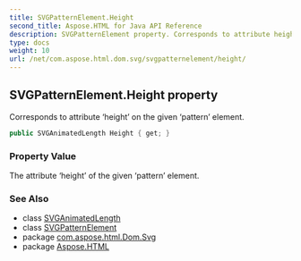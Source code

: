 ```yaml
---
title: SVGPatternElement.Height
second_title: Aspose.HTML for Java API Reference
description: SVGPatternElement property. Corresponds to attribute height on the given pattern element
type: docs
weight: 10
url: /net/com.aspose.html.dom.svg/svgpatternelement/height/
---
```

## SVGPatternElement.Height property

Corresponds to attribute ‘height’ on the given ‘pattern’ element.

```java
public SVGAnimatedLength Height { get; }
```

### Property Value

The attribute ‘height’ of the given ‘pattern’ element.

### See Also

* class [SVGAnimatedLength](../../../com.aspose.html.dom.svg.datatypes/svganimatedlength/)
* class [SVGPatternElement](../)
* package [com.aspose.html.Dom.Svg](../../svgpatternelement/)
* package [Aspose.HTML](../../../)
